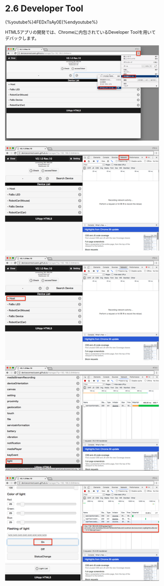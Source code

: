 # 2.6 Developer Tool

{%youtube%}4FEDxTsAy0E{%endyoutube%}

HTML5アプリの開発では、Chromeに内包されているDeveloper Toolを用いてデバックします。

![](./img/dev001.png)

![](./img/dev002.png)

![](./img/dev003.png)

![](./img/dev004.png)

![](./img/dev005.png)

